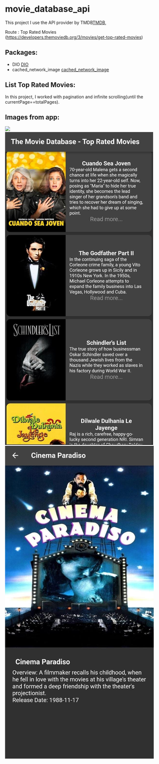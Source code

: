 # movie_database_api

This project I use the API provider by TMDB[TMDB](https://www.themoviedb.org/),

Route : Top Rated Movies (https://developers.themoviedb.org/3/movies/get-top-rated-movies)

## Packages: 
- DIO [DIO](https://pub.dev/packages/dio)
- cached_network_image [cached_network_image](https://pub.dev/packages/cached_network_image)

## List Top Rated Movies:

In this project, I worked with pagination and infinite scrolling(until the currentPage==totalPages).

## Images from app: 
<img src="https://github.com/mattbrevis/movie_database_api/blob/main/images/video.gif?raw=true">

<img src="https://github.com/mattbrevis/movie_database_api/blob/main/images/home.jpeg?raw=true">

<img src="https://github.com/mattbrevis/movie_database_api/blob/main/images/detail.jpeg?raw=true">
